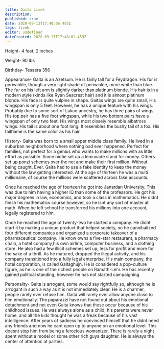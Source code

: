```yaml
---
title: Gaita Livek
description: 
published: true
date: 2020-09-13T17:48:06.485Z
tags: livek
editor: undefined
dateCreated: 2020-09-13T17:48:01.459Z
---
```


Height- 4 feet, 2 inches

Weight- 90 lbs

Birthday- Tessera 356

Appearance- Gaita is an Azetsum. He is fairly tall for a Feydragon. His fur is periwinkle, though a very light shade of periwinkle, more white than blue. The fur on his left arm is slightly darker than platinum blonde. His hair is in a modern style (kinda like Ryan Seacrest hair) and it is almost platinum blonde. His face is quite vulpine in shape. Gaitas wings are quite small, His wingspan is only 5 feet. However, he has a unique feature with his wings. Probably due to some sort of Lukuo ancestry, he has three pairs of wings. His top pair has a five foot wingspan, while his two bottom pairs have a wingspan of only two feet. His wings most closely resemble albatross wings. His tail is about one foot long. It resembles the bushy tail of a fox. His tailflame is the same color as his hair.

History- Gaita was born to a small upper middle class family. He lived in a suburban neighborhood where nothing bad ever happened. Perfect for families, not perfect for a genius who wants to make millions with as little effort as possible. Some niotie set up a lemonade stand for money. Others set up ponzi schemes over the net and make their first million. Without being caught. Ever. Gaita had to use a fake identity to keep the money without the law getting interested. At the age of thirteen he was a multi millionaire, of course the millions were scattered across fake accounts.

Once he reached the age of fourteen he got into Janardan University. This was due to him having a higher IQ than some of the professors. He got his major degrees in law, economics, and took a class in mathematics. He didnt finish his mathematics course however, so he isnt any sort of master at math. When he left school he transferred his millions into one account, legally registered to him.

Once he reached the age of twenty-two he started a company. He didnt start it by making a unique product that helped society, no he cannibalized four different companies and organized a corporate takeover of a pharmaceutical company. He know owns a five-star restaurant, a pharmacy chain, a hotel company,his own airline, computer business, and a clothing store. He also had a few illicit schemes set up, less for profit and more for the sake of a thrill. As he matured, dropped the illegal activity, and his company transitioned into a fully legal enterprise. His main company, the hotel corporation, is called Gaitaghujn. He is considered a pop-culture figure, as he is one of the richest people on Ramath-Lehi. He has recently gained political standing, however he has not started campaigning.

Personality- Gaita is arrogant, some would say rightfully so, although he is arrogant in such a way as it is not immediately clear. He is a charmer, people rarely ever refuse him. Gaita will rarely ever allow anyone close to him emotionally. The paparazzi have not found out about his emotional detachment and not even Gaita knows that these occur because of his childhood issues. He was always alone as a child, his parents were never home, and all the kids thought he was a freak because of his vast intelligence. After years of sadness he convinced himself that he didnt need any friends and now he cant open up to anyone on an emotional level. This doesnt stop him from being a ferocious womanizer. There is rarely a night spent without a model or some other rich guys daughter. He is always the center of attention at parties.